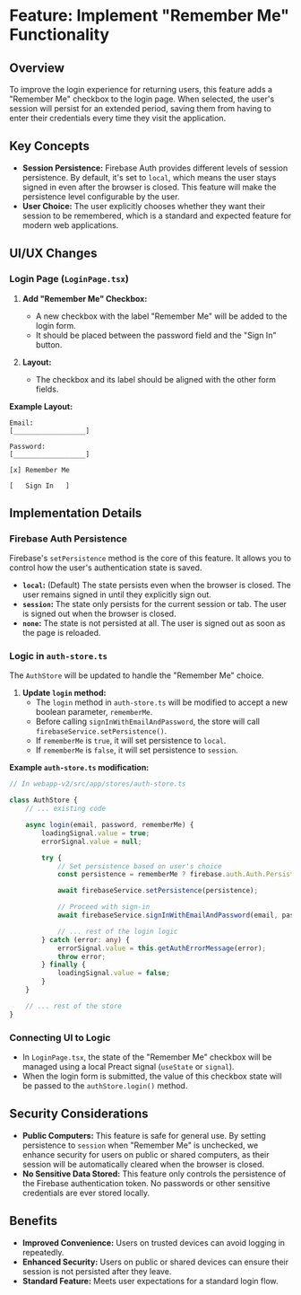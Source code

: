 # Feature: Implement "Remember Me" Functionality

## Overview

To improve the login experience for returning users, this feature adds a "Remember Me" checkbox to the login page. When selected, the user's session will persist for an extended period, saving them from having to enter their credentials every time they visit the application.

## Key Concepts

- **Session Persistence:** Firebase Auth provides different levels of session persistence. By default, it's set to `local`, which means the user stays signed in even after the browser is closed. This feature will make the persistence level configurable by the user.
- **User Choice:** The user explicitly chooses whether they want their session to be remembered, which is a standard and expected feature for modern web applications.

## UI/UX Changes

### Login Page (`LoginPage.tsx`)

1.  **Add "Remember Me" Checkbox:**
    - A new checkbox with the label "Remember Me" will be added to the login form.
    - It should be placed between the password field and the "Sign In" button.

2.  **Layout:**
    - The checkbox and its label should be aligned with the other form fields.

**Example Layout:**

```
Email:
[__________________]

Password:
[__________________]

[x] Remember Me

[   Sign In   ]
```

## Implementation Details

### Firebase Auth Persistence

Firebase's `setPersistence` method is the core of this feature. It allows you to control how the user's authentication state is saved.

- **`local`:** (Default) The state persists even when the browser is closed. The user remains signed in until they explicitly sign out.
- **`session`:** The state only persists for the current session or tab. The user is signed out when the browser is closed.
- **`none`:** The state is not persisted at all. The user is signed out as soon as the page is reloaded.

### Logic in `auth-store.ts`

The `AuthStore` will be updated to handle the "Remember Me" choice.

1.  **Update `login` method:**
    - The `login` method in `auth-store.ts` will be modified to accept a new boolean parameter, `rememberMe`.
    - Before calling `signInWithEmailAndPassword`, the store will call `firebaseService.setPersistence()`.
    - If `rememberMe` is `true`, it will set persistence to `local`.
    - If `rememberMe` is `false`, it will set persistence to `session`.

**Example `auth-store.ts` modification:**

```typescript
// In webapp-v2/src/app/stores/auth-store.ts

class AuthStore {
    // ... existing code

    async login(email, password, rememberMe) {
        loadingSignal.value = true;
        errorSignal.value = null;

        try {
            // Set persistence based on user's choice
            const persistence = rememberMe ? firebase.auth.Auth.Persistence.LOCAL : firebase.auth.Auth.Persistence.SESSION;

            await firebaseService.setPersistence(persistence);

            // Proceed with sign-in
            await firebaseService.signInWithEmailAndPassword(email, password);

            // ... rest of the login logic
        } catch (error: any) {
            errorSignal.value = this.getAuthErrorMessage(error);
            throw error;
        } finally {
            loadingSignal.value = false;
        }
    }

    // ... rest of the store
}
```

### Connecting UI to Logic

- In `LoginPage.tsx`, the state of the "Remember Me" checkbox will be managed using a local Preact signal (`useState` or `signal`).
- When the login form is submitted, the value of this checkbox state will be passed to the `authStore.login()` method.

## Security Considerations

- **Public Computers:** This feature is safe for general use. By setting persistence to `session` when "Remember Me" is unchecked, we enhance security for users on public or shared computers, as their session will be automatically cleared when the browser is closed.
- **No Sensitive Data Stored:** This feature only controls the persistence of the Firebase authentication token. No passwords or other sensitive credentials are ever stored locally.

## Benefits

- **Improved Convenience:** Users on trusted devices can avoid logging in repeatedly.
- **Enhanced Security:** Users on public or shared devices can ensure their session is not persisted after they leave.
- **Standard Feature:** Meets user expectations for a standard login flow.
